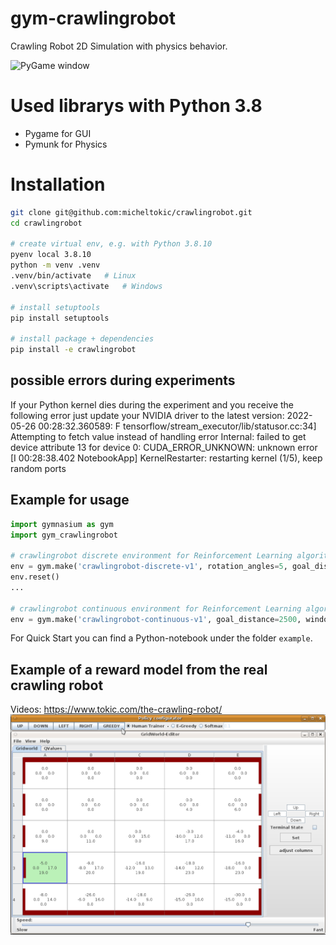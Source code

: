 # gym-crawlingrobot

Crawling Robot 2D Simulation with physics behavior.

![PyGame window](crawling-robot.gif)

# Used librarys with Python 3.8

- Pygame for GUI
- Pymunk for Physics


# Installation
``` bash
git clone git@github.com:micheltokic/crawlingrobot.git
cd crawlingrobot

# create virtual env, e.g. with Python 3.8.10
pyenv local 3.8.10
python -m venv .venv
.venv/bin/activate   # Linux
.venv\scripts\activate   # Windows

# install setuptools
pip install setuptools

# install package + dependencies 
pip install -e crawlingrobot
```
## possible errors during experiments
If your Python kernel dies during the experiment and you receive the following error just update your NVIDIA driver to the latest version: 
  2022-05-26 00:28:32.360589: F tensorflow/stream_executor/lib/statusor.cc:34] Attempting to fetch value instead of handling error Internal: failed to get device attribute 13 for device 0: CUDA_ERROR_UNKNOWN: unknown error
  [I 00:28:38.402 NotebookApp] KernelRestarter: restarting kernel (1/5), keep random ports


## Example for usage
``` Python
import gymnasium as gym
import gym_crawlingrobot

# crawlingrobot discrete environment for Reinforcement Learning algorithm e.g. Q-Learning
env = gym.make('crawlingrobot-discrete-v1', rotation_angles=5, goal_distance=2500, window_size=(1500, 800))
env.reset()
...

# crawlingrobot continuous environment for Reinforcement Learning algorithm e.g. PPO2
env = gym.make('crawlingrobot-continuous-v1', goal_distance=2500, window_size=(1500, 800), render_intermediate_steps=False)


```

For Quick Start you can find a Python-notebook under the folder `example`.

## Example of a reward model from the real crawling robot
Videos: https://www.tokic.com/the-crawling-robot/
![Hardware robot reward model](hardware-robot-reward-model.png)
